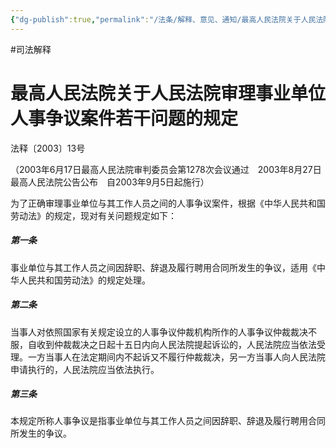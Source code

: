 ```yaml
---
{"dg-publish":true,"permalink":"/法条/解释、意见、通知/最高人民法院关于人民法院审理事业单位人事争议案件若干问题的规定/"}
---
```


#司法解释 
# 最高人民法院关于人民法院审理事业单位人事争议案件若干问题的规定

法释〔2003〕13号

（2003年6月17日最高人民法院审判委员会第1278次会议通过　2003年8月27日最高人民法院公告公布　自2003年9月5日起施行）

为了正确审理事业单位与其工作人员之间的人事争议案件，根据《中华人民共和国劳动法》的规定，现对有关问题规定如下：

##### 第一条

事业单位与其工作人员之间因辞职、辞退及履行聘用合同所发生的争议，适用《中华人民共和国劳动法》的规定处理。

##### 第二条

当事人对依照国家有关规定设立的人事争议仲裁机构所作的人事争议仲裁裁决不服，自收到仲裁裁决之日起十五日内向人民法院提起诉讼的，人民法院应当依法受理。一方当事人在法定期间内不起诉又不履行仲裁裁决，另一方当事人向人民法院申请执行的，人民法院应当依法执行。

##### 第三条

本规定所称人事争议是指事业单位与其工作人员之间因辞职、辞退及履行聘用合同所发生的争议。